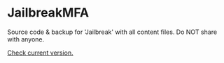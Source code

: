 # JailbreakMFA
Source code & backup for 'Jailbreak' with all content files. Do NOT share with anyone.

[Check current version.](https://pastebin.com/raw/rZhXXiMz)